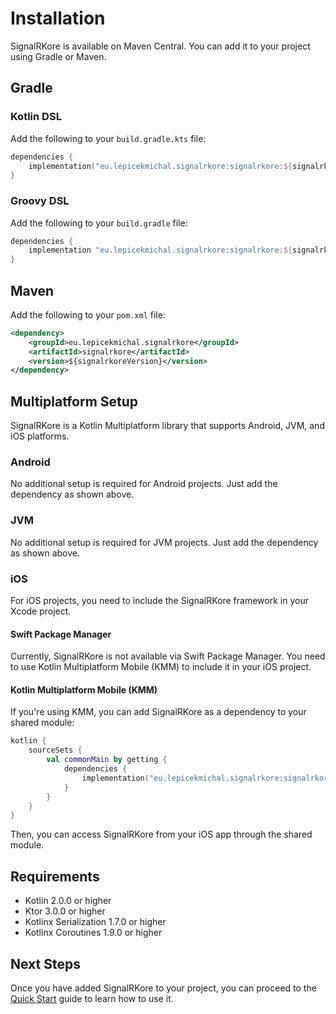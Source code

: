# Installation

SignalRKore is available on Maven Central. You can add it to your project using Gradle or Maven.

## Gradle

### Kotlin DSL

Add the following to your `build.gradle.kts` file:

```kotlin
dependencies {
    implementation("eu.lepicekmichal.signalrkore:signalrkore:${signalrkoreVersion}")
}
```

### Groovy DSL

Add the following to your `build.gradle` file:

```groovy
dependencies {
    implementation "eu.lepicekmichal.signalrkore:signalrkore:${signalrkoreVersion}"
}
```

## Maven

Add the following to your `pom.xml` file:

```xml
<dependency>
    <groupId>eu.lepicekmichal.signalrkore</groupId>
    <artifactId>signalrkore</artifactId>
    <version>${signalrkoreVersion}</version>
</dependency>
```

## Multiplatform Setup

SignalRKore is a Kotlin Multiplatform library that supports Android, JVM, and iOS platforms.

### Android

No additional setup is required for Android projects. Just add the dependency as shown above.

### JVM

No additional setup is required for JVM projects. Just add the dependency as shown above.

### iOS

For iOS projects, you need to include the SignalRKore framework in your Xcode project.

#### Swift Package Manager

Currently, SignalRKore is not available via Swift Package Manager. You need to use Kotlin Multiplatform Mobile (KMM) to include it in your iOS project.

#### Kotlin Multiplatform Mobile (KMM)

If you're using KMM, you can add SignalRKore as a dependency to your shared module:

```kotlin
kotlin {
    sourceSets {
        val commonMain by getting {
            dependencies {
                implementation("eu.lepicekmichal.signalrkore:signalrkore:${signalrkoreVersion}")
            }
        }
    }
}
```

Then, you can access SignalRKore from your iOS app through the shared module.

## Requirements

- Kotlin 2.0.0 or higher
- Ktor 3.0.0 or higher
- Kotlinx Serialization 1.7.0 or higher
- Kotlinx Coroutines 1.9.0 or higher

## Next Steps

Once you have added SignalRKore to your project, you can proceed to the [Quick Start](quick-start.md) guide to learn how to use it.